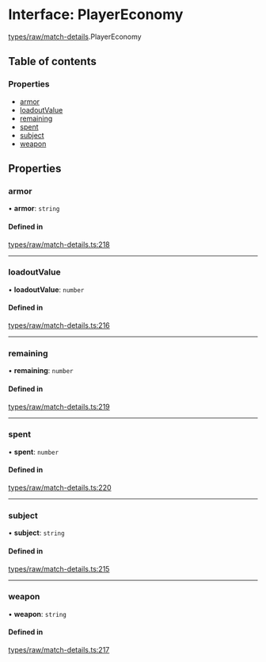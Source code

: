 # Interface: PlayerEconomy

[types/raw/match-details](../modules/types_raw_match_details.md).PlayerEconomy

## Table of contents

### Properties

- [armor](types_raw_match_details.PlayerEconomy.md#armor)
- [loadoutValue](types_raw_match_details.PlayerEconomy.md#loadoutvalue)
- [remaining](types_raw_match_details.PlayerEconomy.md#remaining)
- [spent](types_raw_match_details.PlayerEconomy.md#spent)
- [subject](types_raw_match_details.PlayerEconomy.md#subject)
- [weapon](types_raw_match_details.PlayerEconomy.md#weapon)

## Properties

### armor

• **armor**: `string`

#### Defined in

[types/raw/match-details.ts:218](https://github.com/jameslinimk/unofficial-valorant-api/blob/fe67431/package/src/types/raw/match-details.ts#L218)

___

### loadoutValue

• **loadoutValue**: `number`

#### Defined in

[types/raw/match-details.ts:216](https://github.com/jameslinimk/unofficial-valorant-api/blob/fe67431/package/src/types/raw/match-details.ts#L216)

___

### remaining

• **remaining**: `number`

#### Defined in

[types/raw/match-details.ts:219](https://github.com/jameslinimk/unofficial-valorant-api/blob/fe67431/package/src/types/raw/match-details.ts#L219)

___

### spent

• **spent**: `number`

#### Defined in

[types/raw/match-details.ts:220](https://github.com/jameslinimk/unofficial-valorant-api/blob/fe67431/package/src/types/raw/match-details.ts#L220)

___

### subject

• **subject**: `string`

#### Defined in

[types/raw/match-details.ts:215](https://github.com/jameslinimk/unofficial-valorant-api/blob/fe67431/package/src/types/raw/match-details.ts#L215)

___

### weapon

• **weapon**: `string`

#### Defined in

[types/raw/match-details.ts:217](https://github.com/jameslinimk/unofficial-valorant-api/blob/fe67431/package/src/types/raw/match-details.ts#L217)
